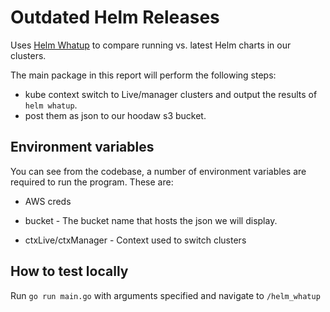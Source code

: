 # Outdated Helm Releases

Uses [Helm Whatup] to compare running vs. latest Helm charts in our clusters.

[Helm Whatup]: https://github.com/fabmation-gmbh/helm-whatup

The main package in this report will perform the following steps:

- kube context switch to Live/manager clusters and output the results of `helm whatup`.
- post them as json to our hoodaw s3 bucket.

## Environment variables

You can see from the codebase, a number of environment variables are required to run the program. These are:

- AWS creds

- bucket - The bucket name that hosts the json we will display.

- ctxLive/ctxManager - Context used to switch clusters

## How to test locally

Run `go run main.go` with arguments specified and navigate to `/helm_whatup`
